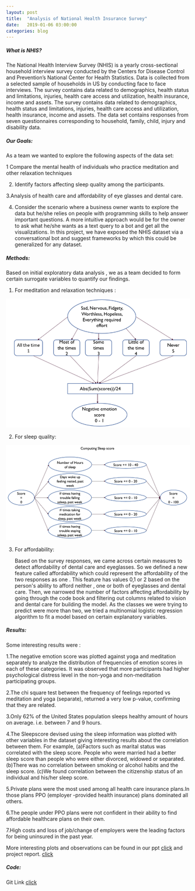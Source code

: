 ```yaml
---
layout: post
title:  "Analysis of National Health Insurance Survey"
date:   2019-01-06 03:00:00
categories: blog
---
```


##### What is NHIS?

The National Health Interview Survey (NHIS) is a yearly cross-sectional household interview
survey conducted by the Centers for Disease Control and Prevention’s National Center for
Health Statistics. Data is collected from a selected sample of households in US by conducting
face to face interviews. The survey contains data related to demographics, health status and
limitations, injuries, health care access and utilization, health insurance, income and assets.
The survey contains data related to demographics, health status and
limitations, injuries, health care access and utilization, health insurance, income and assets.
The data set contains responses from seven questionnaires corresponding to household, family,
child, injury and disability data.

##### Our Goals:

As a team we wanted to explore the following aspects of the data set:

1 Compare the mental health of individuals who practice meditation and other relaxation
  techniques

2. Identify factors affecting sleep quality among the participants.

3.Analysis of health care and affordability of eye glasses and dental care.

4. Consider the scenario where a business owner wants to explore the data but he/she relies on people with programming skills to help      answer important questions. A more intuitive approach would be for the owner to ask what he/she wants as a text query to a bot and      get all the visualizations. In this project, we have exposed the NHIS dataset via a conversational bot and suggest frameworks by        which this could be generalized for any dataset.

##### Methods:

Based on initial exploratory data analysis , we as a team decided to form certain surrogate variables to quantify our findings.

1. For meditation and relaxation techniques :
    <div class ="honeycombpic">
<img src="https://github.com/parihardeepanshu/parihardeepanshu.github.io/blob/master/assets/img/nhis-yoga.png?raw=true"/>
</div> 

2. For sleep quality:
   <div class ="honeycombpic">
<img src="https://github.com/parihardeepanshu/parihardeepanshu.github.io/blob/master/assets/img/nhis-sleep.png?raw=true"/>
</div>

3. For affordability:
   
   Based on the survey responses, we came across certain measures to detect affordability of dental care and eyeglasses. So we defined a    new feature called affordability which could represent the affordability of the two responses as one . This feature has values 0,1 or    2 based on the person's ability to afford neither , one or both of eyeglasses and dental care. Then, we narrowed the number of          factors affecting affordability by going through the code book and filtering out columns related to vision and dental care for          building the model. As the classes we were trying to predict were more than two, we tried a multinomial logistic regression algorithm    to fit a model based on certain explanatory variables.

##### Results:

Some interesting results were :

1.The negative emotion score was plotted against yoga and meditation separately to analyze the distribution of frequencies of emotion     scores in each of these categories. It was observed that more participants had higher psychological distress level in the non-yoga
  and non-meditation participating groups.
  
2.The chi square test between the frequency of feelings reported vs meditation and yoga (separate), returned a very low p-value,           confirming that they are related.

3.Only 62% of the United States population sleeps healthy amount of hours on average. i.e. between 7 and 9 hours.

4.The Sleepscore devised using the sleep information was plotted with other variables in the dataset giving interesting results about     the correlation between them. For example,
 (a)Factors such as marital status was correlated with the sleep score. People who were married had a better sleep score than people who     were either divorced, widowed or separated.
 (b)There was no correlation between smoking or alcohol habits and the sleep score.
 (c)We found correlation between the citizenship status of an individual and his/her sleep score.
 
5.Private plans were the most used among all health care insurance plans.In those plans PPO (employer -provided health insurance) plans dominated all others.

6.The people under PPO plans were not confident in their ability to find affordable healthcare plans on their own.

7.High costs and loss of job/change of employers were the leading factors for being uninsured
in the past year.

More interesting plots and observations can be found in our ppt [click][link1] and project report. [click][link2]

[link1]:https://github.com/parihardeepanshu/nhis5110/blob/master/NHIS_Presentation.pptx
[link2]:https://github.com/parihardeepanshu/nhis5110/blob/master/NHIS_Report.pdf

##### Code:

Git Link [click][link3]

[link3]:[https://github.com/parihardeepanshu/nhis5110]

